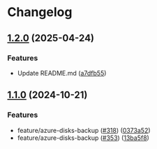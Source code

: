 # Changelog

## [1.2.0](https://github.com/prefapp/tfm/compare/azure-disks-backup-v1.1.0...azure-disks-backup-v1.2.0) (2025-04-24)


### Features

* Update README.md ([a7dfb55](https://github.com/prefapp/tfm/commit/a7dfb55b83447cf3ef08d168ab756e791f322e7a))

## [1.1.0](https://github.com/prefapp/tfm/compare/azure-disks-backup-v1.0.0...azure-disks-backup-v1.1.0) (2024-10-21)


### Features

* feature/azure-disks-backup ([#318](https://github.com/prefapp/tfm/issues/318)) ([0373a52](https://github.com/prefapp/tfm/commit/0373a52cce175f587ae692e836a920bf815eb3bb))
* feature/azure-disks-backup ([#353](https://github.com/prefapp/tfm/issues/353)) ([13ba5f8](https://github.com/prefapp/tfm/commit/13ba5f8713e97052439b91e95039021f24a3b5c9))
